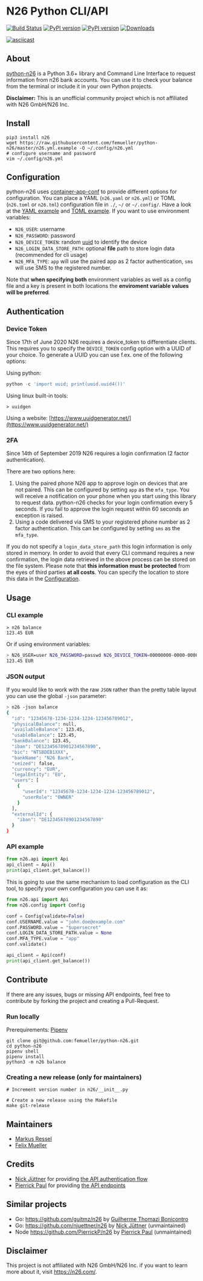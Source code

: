 # N26 Python CLI/API
[![Build Status](https://github.com/femueller/python-n26/actions/workflows/python-app.yml/badge.svg)](https://github.com/femueller/python-n26/actions/workflows/python-app.yml)
[![PyPI version](https://img.shields.io/github/pipenv/locked/python-version/femueller/python-n26)](https://img.shields.io/github/pipenv/locked/python-version/femueller/python-n26)
[![PyPI version](https://badge.fury.io/py/n26.svg)](https://badge.fury.io/py/n26)
[![Downloads](https://img.shields.io/pypi/dm/n26.svg)](https://img.shields.io/pypi/dm/n26.svg)

  
[![asciicast](https://asciinema.org/a/260083.svg)](https://asciinema.org/a/260083)

## About
[python-n26](https://github.com/femueller/python-n26) is a Python 3.6+ library and Command Line Interface to request information from n26 bank accounts. You can use it to check your balance from the terminal or include it in your own Python projects.

**Disclaimer:** This is an unofficial community project which is not affiliated with N26 GmbH/N26 Inc.

## Install

```shell
pip3 install n26
wget https://raw.githubusercontent.com/femueller/python-n26/master/n26.yml.example -O ~/.config/n26.yml
# configure username and password
vim ~/.config/n26.yml
```

## Configuration

python-n26 uses [container-app-conf](https://github.com/markusressel/container-app-conf) to provide different options for configuration.
You can place a YAML (`n26.yaml` or `n26.yml`) or TOML (`n26.toml` or `n26.tml`) configuration file in `./`, `~/` or `~/.config/`. Have a look at the [YAML example](n26.yml.example) and [TOML example](n26.tml.example).
If you want to use environment variables:

- `N26_USER`: username
- `N26_PASSWORD`: password
- `N26_DEVICE_TOKEN`: random [uuid](https://de.wikipedia.org/wiki/Universally_Unique_Identifier) to identify the device
- `N26_LOGIN_DATA_STORE_PATH`: optional **file** path to store login data (recommended for cli usage)
- `N26_MFA_TYPE`: `app` will use the paired app as 2 factor authentication, `sms` will use SMS to the registered number.

Note that **when specifying both** environment variables as well as a config file and a key is present in both locations the **enviroment variable values will be preferred**.

## Authentication

### Device Token

Since 17th of June 2020 N26 requires a device_token to differentiate clients. This requires you to specify the `DEVICE_TOKEN`
config option with a UUID of your choice. To generate a UUID you can use f.ex. one of the following options:

Using python:
```python
python -c 'import uuid; print(uuid.uuid4())'
```

Using linux built-in tools:
```shell
> uuidgen
```

Using a website:
[https://www.uuidgenerator.net/](https://www.uuidgenerator.net/)

### 2FA

Since 14th of September 2019 N26 requires a login confirmation (2 factor authentication). 

There are two options here:

1. Using the paired phone N26 app to approve login on devices that are not paired. This can be configured by setting `app` as the `mfa_type`. You will receive a notification on your phone when you start using this library to request data. python-n26 checks for your login confirmation every 5 seconds. If you fail to approve the login request within 60 seconds an exception is raised.
2. Using a code delivered via SMS to your registered phone number as 2 factor authentication. This can be configured by setting `sms` as the `mfa_type`.

If you do not specify a `login_data_store_path` this login information is only stored in memory. In order to avoid that every CLI command requires a new confirmation, the login data retrieved in the above process can be stored on the file system. Please note that **this information must be protected** from the eyes of third parties **at all costs**. You can specify the location to store this data in the [Configuration](#Configuration).

## Usage

### CLI example

```shell
> n26 balance
123.45 EUR
```

Or if using environment variables:

```bash
> N26_USER=user N26_PASSWORD=passwd N26_DEVICE_TOKEN=00000000-0000-0000-0000-000000000000 N26_MFA_TYPE=app n26 balance
123.45 EUR
```

### JSON output
If you would like to work with the raw `JSON` rather than the pretty table 
layout you can use the global `-json` parameter:

```bash 
> n26 -json balance
{
  "id": "12345678-1234-1234-1234-123456789012",
  "physicalBalance": null,
  "availableBalance": 123.45,
  "usableBalance": 123.45,
  "bankBalance": 123.45,
  "iban": "DE12345678901234567890",
  "bic": "NTSBDEB1XXX",
  "bankName": "N26 Bank",
  "seized": false,
  "currency": "EUR",
  "legalEntity": "EU",
  "users": [
    {
      "userId": "12345678-1234-1234-1234-123456789012",
      "userRole": "OWNER"
    }
  ],
  "externalId": {
    "iban": "DE12345678901234567890"
  }
}
```


### API example
```python
from n26.api import Api
api_client = Api()
print(api_client.get_balance())
```

This is going to use the same mechanism to load configuration as the CLI tool, to specify your own configuration you can use it as:

```python
from n26.api import Api
from n26.config import Config

conf = Config(validate=False)
conf.USERNAME.value = "john.doe@example.com"
conf.PASSWORD.value = "$upersecret"
conf.LOGIN_DATA_STORE_PATH.value = None
conf.MFA_TYPE.value = "app"
conf.validate()

api_client = Api(conf)
print(api_client.get_balance())
```

## Contribute
If there are any issues, bugs or missing API endpoints, feel free to contribute by forking the project and creating a Pull-Request.

### Run locally

Prerequirements: [Pipenv](https://pipenv.readthedocs.io/)

```shell
git clone git@github.com:femueller/python-n26.git
cd python-n26
pipenv shell
pipenv install
python3 -m n26 balance
```

### Creating a new release (only for maintainers)

```shell
# Increment version number in n26/__init__.py

# Create a new release using the Makefile
make git-release
```

## Maintainers
* [Markus Ressel](https://github.com/markusressel)
* [Felix Mueller](https://github.com/femueller)

## Credits
* [Nick Jüttner](https://github.com/njuettner) for providing [the API authentication flow](https://github.com/njuettner/alexa/blob/master/n26/app.py)
* [Pierrick Paul](https://github.com/PierrickP/) for providing [the API endpoints](https://github.com/PierrickP/n26/blob/develop/lib/api.js)

## Similar projects
* Go: https://github.com/guitmz/n26 by [Guilherme Thomazi Bonicontro](https://github.com/guitmz)
* Go: https://github.com/njuettner/n26 by [Nick Jüttner](https://github.com/njuettner) (unmaintained)
* Node https://github.com/PierrickP/n26 by [Pierrick Paul](https://github.com/PierrickP/) (unmaintained)

## Disclaimer
This project is not affiliated with N26 GmbH/N26 Inc. if you want to learn more about it, visit https://n26.com/.
